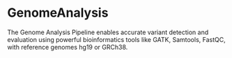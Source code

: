 # GenomeAnalysis
The Genome Analysis Pipeline enables accurate variant detection and evaluation using powerful bioinformatics tools like GATK, Samtools, FastQC, with reference genomes hg19 or GRCh38.

